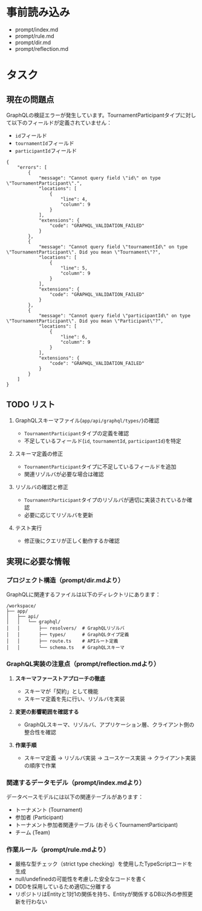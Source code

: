 # 事前読み込み

- prompt/index.md
- prompt/rule.md
- prompt/dir.md
- prompt/reflection.md

# タスク

## 現在の問題点

GraphQLの検証エラーが発生しています。TournamentParticipantタイプに対して以下のフィールドが定義されていません：

- `id`フィールド
- `tournamentId`フィールド
- `participantId`フィールド

```
{
    "errors": [
        {
            "message": "Cannot query field \"id\" on type \"TournamentParticipant\".",
            "locations": [
                {
                    "line": 4,
                    "column": 9
                }
            ],
            "extensions": {
                "code": "GRAPHQL_VALIDATION_FAILED"
            }
        },
        {
            "message": "Cannot query field \"tournamentId\" on type \"TournamentParticipant\". Did you mean \"Tournament\"?",
            "locations": [
                {
                    "line": 5,
                    "column": 9
                }
            ],
            "extensions": {
                "code": "GRAPHQL_VALIDATION_FAILED"
            }
        },
        {
            "message": "Cannot query field \"participantId\" on type \"TournamentParticipant\". Did you mean \"Participant\"?",
            "locations": [
                {
                    "line": 6,
                    "column": 9
                }
            ],
            "extensions": {
                "code": "GRAPHQL_VALIDATION_FAILED"
            }
        }
    ]
}
```

## TODO リスト

1. GraphQLスキーマファイル(`app/api/graphql/types/`)の確認

   - `TournamentParticipant`タイプの定義を確認
   - 不足しているフィールド(`id`, `tournamentId`, `participantId`)を特定

2. スキーマ定義の修正

   - `TournamentParticipant`タイプに不足しているフィールドを追加
   - 関連リゾルバが必要な場合は確認

3. リゾルバの確認と修正

   - `TournamentParticipant`タイプのリゾルバが適切に実装されているか確認
   - 必要に応じてリゾルバを更新

4. テスト実行
   - 修正後にクエリが正しく動作するか確認

## 実現に必要な情報

### プロジェクト構造（prompt/dir.mdより）

GraphQLに関連するファイルは以下のディレクトリにあります：

```
/workspace/
├── app/
│   ├── api/
│   │   └── graphql/
│   │       ├── resolvers/  # GraphQLリゾルバ
│   │       ├── types/      # GraphQLタイプ定義
│   │       ├── route.ts    # APIルート定義
│   │       └── schema.ts   # GraphQLスキーマ
```

### GraphQL実装の注意点（prompt/reflection.mdより）

1. **スキーマファーストアプローチの徹底**

   - スキーマが「契約」として機能
   - スキーマ定義を先に行い、リゾルバを実装

2. **変更の影響範囲を確認する**

   - GraphQLスキーマ、リゾルバ、アプリケーション層、クライアント側の整合性を確認

3. **作業手順**
   - スキーマ定義 → リゾルバ実装 → ユースケース実装 → クライアント実装の順序で作業

### 関連するデータモデル（prompt/index.mdより）

データベースモデルには以下の関連テーブルがあります：

- トーナメント (Tournament)
- 参加者 (Participant)
- トーナメント参加者関連テーブル (おそらくTournamentParticipant)
- チーム (Team)

### 作業ルール（prompt/rule.mdより）

- 厳格な型チェック（strict type checking）を使用したTypeScriptコードを生成
- null/undefinedの可能性を考慮した安全なコードを書く
- DDDを採用しているため適切に分離する
- リポジトリはEntityと1対1の関係を持ち、Entityが関係するDB以外の参照更新を行わない
